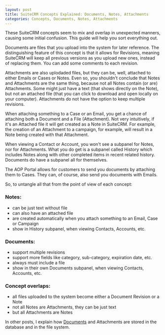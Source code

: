 ```yaml
---
layout: post
title: SuiteCRM Concepts Explained: Documents, Notes, Attachments
categories: Concepts, Documents, Notes, Attachments
---
```


These SuiteCRM concepts seem to mix and overlap in unexpected manners, causing some initial confusion. This guide will help you sort everything out.

Documents are files that you upload into the system for later reference. The distinguishing feature of this concept is that it allows for Revisions, meaning SuiteCRM will keep all previous versions as you upload new ones, instead of replacing them. You can add some comments to each revision. 

Attachments are also uplodaded files, but they can be, well, attached to either Emails or Cases or Notes. Even so, you shouldn't conclude that Notes and Attachments are the same thing, because not all Notes contain (or are) Attachments. Some might just have a text (that shows directly on the Note), but not an attached file (that you can click to download and open locally on your computer). Attachments do not have the option to keep multiple revisions.

When attaching something to a Case or an Email, you get a chance of attaching both a Document and a File (Attachment). Not very intuitively, if it's an Attached file it will get created as a Note in SuiteCRM. For example, the creation of an Attachment to a campaign, for example, will result in a Note being created with that Attachment.

When viewing a Contact or Account, you won't see a subpanel for Notes, nor for Attachments. What you do get is a subpanel called History which includes Notes along with other completed items in recent related history. Documents do have a subpanel all for themselves.

The AOP Portal allows for customers to send you documents by attaching them to Cases. They can, of course, also send you documents with Emails.

So, to untangle all that from the point of view of each concept:

### Notes: ### 
- can be just text without file
- can also have an attached file
- are created automatically when you attach something to an Email, Case or Campaign
- show in History subpanel, when viewing Contacts, Accounts, etc.

### Documents: ###
- support multiple revisions
- support more fields like category, sub-category, expiration date, etc.
- always must include a file
- show in their own Documents subpanel, when viewing Contacts, Accounts, etc.

### Concept overlaps: ###
- all files uploaded to the system become either a Document Revision or a Note
- not all Notes are Attachments, they can be just text
- but all Attachments are Notes

In other posts, I explain how [Documents](2017-4-19-How-are-Documents) and Attachments are stored in the database and in the file system.
